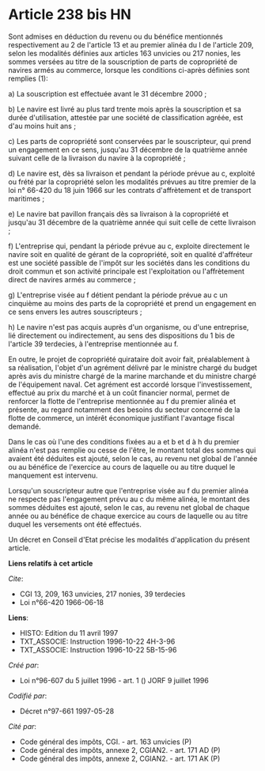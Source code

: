 # Article 238 bis HN

Sont admises en déduction du revenu ou du bénéfice mentionnés respectivement au 2 de l'article 13 et au premier alinéa du I
de l'article 209, selon les modalités définies aux articles 163 unvicies ou 217 nonies, les sommes versées au titre de la
souscription de parts de copropriété de navires armés au commerce, lorsque les conditions ci-après définies sont remplies
(1):

a) La souscription est effectuée avant le 31 décembre 2000 ;

b) Le navire est livré au plus tard trente mois après la souscription et sa durée d'utilisation, attestée par une société de
classification agréée, est d'au moins huit ans ;

c) Les parts de copropriété sont conservées par le souscripteur, qui prend un engagement en ce sens, jusqu'au 31 décembre de
la quatrième année suivant celle de la livraison du navire à la copropriété ;

d) Le navire est, dès sa livraison et pendant la période prévue au c, exploité ou frété par la copropriété selon les
modalités prévues au titre premier de la loi n° 66-420 du 18 juin 1966 sur les contrats d'affrètement et de transport
maritimes ;

e) Le navire bat pavillon français dès sa livraison à la copropriété et jusqu'au 31 décembre de la quatrième année qui suit
celle de cette livraison ;

f) L'entreprise qui, pendant la période prévue au c, exploite directement le navire soit en qualité de gérant de la
copropriété, soit en qualité d'affréteur est une société passible de l'impôt sur les sociétés dans les conditions du droit
commun et son activité principale est l'exploitation ou l'affrètement direct de navires armés au commerce ;

g) L'entreprise visée au f détient pendant la période prévue au c un cinquième au moins des parts de la copropriété et prend
un engagement en ce sens envers les autres souscripteurs ;

h) Le navire n'est pas acquis auprès d'un organisme, ou d'une entreprise, lié directement ou indirectement, au sens des
dispositions du 1 bis de l'article 39 terdecies, à l'entreprise mentionnée au f.

En outre, le projet de copropriété quirataire doit avoir fait, préalablement à sa réalisation, l'objet d'un agrément délivré
par le ministre chargé du budget après avis du ministre chargé de la marine marchande et du ministre chargé de l'équipement
naval. Cet agrément est accordé lorsque l'investissement, effectué au prix du marché et à un coût financier normal, permet de
renforcer la flotte de l'entreprise mentionnée au f du premier alinéa et présente, au regard notamment des besoins du secteur
concerné de la flotte de commerce, un intérêt économique justifiant l'avantage fiscal demandé.

Dans le cas où l'une des conditions fixées au a et b et d à h du premier alinéa n'est pas remplie ou cesse de l'être, le
montant total des sommes qui avaient été déduites est ajouté, selon le cas, au revenu net global de l'année ou au bénéfice de
l'exercice au cours de laquelle ou au titre duquel le manquement est intervenu.

Lorsqu'un souscripteur autre que l'entreprise visée au f du premier alinéa ne respecte pas l'engagement prévu au c du même
alinéa, le montant des sommes déduites est ajouté, selon le cas, au revenu net global de chaque année ou au bénéfice de
chaque exercice au cours de laquelle ou au titre duquel les versements ont été effectués.

Un décret en Conseil d'Etat précise les modalités d'application du présent article.

**Liens relatifs à cet article**

_Cite_:

  - CGI 13, 209, 163 unvicies, 217 nonies, 39 terdecies
  - Loi n°66-420 1966-06-18

**Liens**:

  - HISTO: Edition du 11 avril 1997
  - TXT_ASSOCIE: Instruction 1996-10-22 4H-3-96
  - TXT_ASSOCIE: Instruction 1996-10-22 5B-15-96

_Créé par_:

  - Loi n°96-607 du 5 juillet 1996 - art. 1 () JORF 9 juillet 1996

_Codifié par_:

  - Décret n°97-661 1997-05-28

_Cité par_:

  - Code général des impôts, CGI. - art. 163 unvicies (P)
  - Code général des impôts, annexe 2, CGIAN2. - art. 171 AD (P)
  - Code général des impôts, annexe 2, CGIAN2. - art. 171 AK (P)
